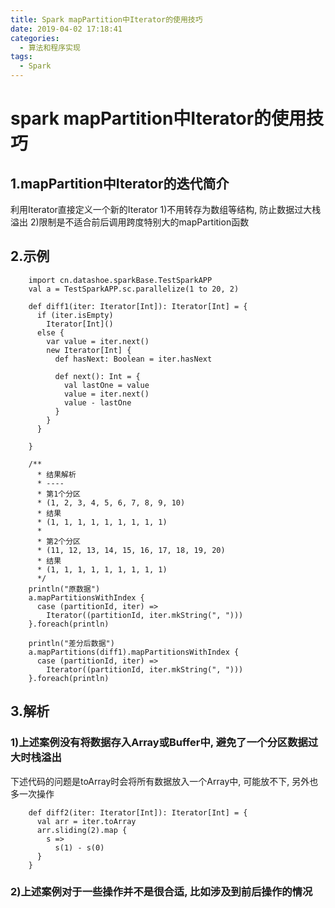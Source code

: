 ```yaml
---
title: Spark mapPartition中Iterator的使用技巧
date: 2019-04-02 17:18:41
categories: 
  - 算法和程序实现
tags:
  - Spark
---
```


# spark mapPartition中Iterator的使用技巧

## 1.mapPartition中Iterator的迭代简介
利用Iterator直接定义一个新的Iterator
1)不用转存为数组等结构, 防止数据过大栈溢出
2)限制是不适合前后调用跨度特别大的mapPartition函数

## 2.示例
```
    import cn.datashoe.sparkBase.TestSparkAPP
    val a = TestSparkAPP.sc.parallelize(1 to 20, 2)

    def diff1(iter: Iterator[Int]): Iterator[Int] = {
      if (iter.isEmpty)
        Iterator[Int]()
      else {
        var value = iter.next()
        new Iterator[Int] {
          def hasNext: Boolean = iter.hasNext

          def next(): Int = {
            val lastOne = value
            value = iter.next()
            value - lastOne
          }
        }
      }

    }

    /**
      * 结果解析
      * ----
      * 第1个分区
      * (1, 2, 3, 4, 5, 6, 7, 8, 9, 10)
      * 结果
      * (1, 1, 1, 1, 1, 1, 1, 1, 1)
      *
      * 第2个分区
      * (11, 12, 13, 14, 15, 16, 17, 18, 19, 20)
      * 结果
      * (1, 1, 1, 1, 1, 1, 1, 1, 1)
      */
    println("原数据")
    a.mapPartitionsWithIndex {
      case (partitionId, iter) =>
        Iterator((partitionId, iter.mkString(", ")))
    }.foreach(println)

    println("差分后数据")
    a.mapPartitions(diff1).mapPartitionsWithIndex {
      case (partitionId, iter) =>
        Iterator((partitionId, iter.mkString(", ")))
    }.foreach(println)
```

## 3.解析
### 1)上述案例没有将数据存入Array或Buffer中, 避免了一个分区数据过大时栈溢出
下述代码的问题是toArray时会将所有数据放入一个Array中, 可能放不下, 另外也多一次操作
```
    def diff2(iter: Iterator[Int]): Iterator[Int] = {
      val arr = iter.toArray
      arr.sliding(2).map {
        s =>
          s(1) - s(0)
      }
    }
```
### 2)上述案例对于一些操作并不是很合适, 比如涉及到前后操作的情况
